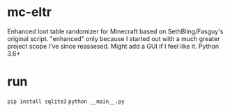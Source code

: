 # mc-eltr
Enhanced loot table randomizer for Minecraft based on SethBling/Fasguy's original script. "enhanced" only because I started out with a much greater project scope I've since reassesed. Might add a GUI if I feel like it. Python 3.6+

# run
`pip install sqlite3`
`python __main__.py`
